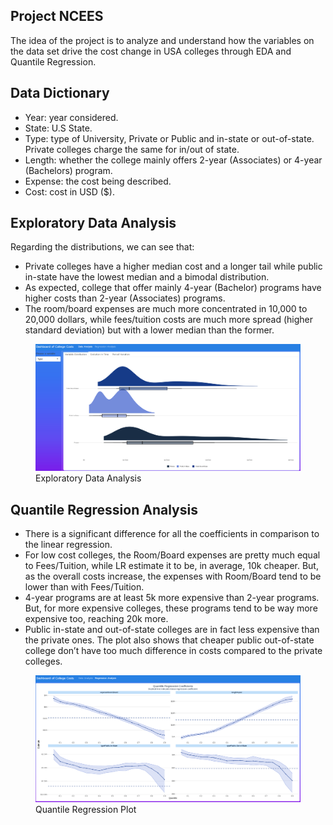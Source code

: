 
<!-- README.md is generated from README.Rmd. Please edit that file -->

## Project NCEES

The idea of the project is to analyze and understand how the variables
on the data set drive the cost change in USA colleges through EDA and
Quantile Regression.

## Data Dictionary

- Year: year considered.  
- State: U.S State.  
- Type: type of University, Private or Public and in-state or
  out-of-state. Private colleges charge the same for in/out of state.  
- Length: whether the college mainly offers 2-year (Associates) or
  4-year (Bachelors) program.  
- Expense: the cost being described.  
- Cost: cost in USD (\$).

## Exploratory Data Analysis

Regarding the distributions, we can see that:  
- Private colleges have a higher median cost and a longer tail while
public in-state have the lowest median and a bimodal distribution.  
- As expected, college that offer mainly 4-year (Bachelor) programs have
higher costs than 2-year (Associates) programs.  
- The room/board expenses are much more concentrated in 10,000 to 20,000
dollars, while fees/tuition costs are much more spread (higher standard
deviation) but with a lower median than the former.

<figure>
<img src="img/eda.PNG" alt="Exploratory Data Analysis" />
<figcaption aria-hidden="true">Exploratory Data Analysis</figcaption>
</figure>

## Quantile Regression Analysis

- There is a significant difference for all the coefficients in
  comparison to the linear regression.  
- For low cost colleges, the Room/Board expenses are pretty much equal
  to Fees/Tuition, while LR estimate it to be, in average, 10k cheaper.
  But, as the overall costs increase, the expenses with Room/Board tend
  to be lower than with Fees/Tuition.  
- 4-year programs are at least 5k more expensive than 2-year programs.
  But, for more expensive colleges, these programs tend to be way more
  expensive too, reaching 20k more.  
- Public in-state and out-of-state colleges are in fact less expensive
  than the private ones. The plot also shows that cheaper public
  out-of-state college don’t have too much difference in costs compared
  to the private colleges.

<figure>
<img src="img/qr.PNG" alt="Quantile Regression Plot" />
<figcaption aria-hidden="true">Quantile Regression Plot</figcaption>
</figure>
